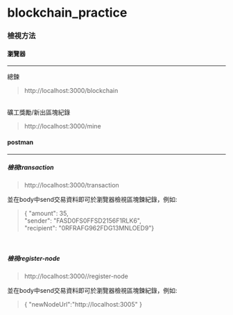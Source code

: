 # blockchain_practice

### 檢視方法
#### 瀏覽器

<hr>

總鍊
> http://localhost:3000/blockchain
<br>
礦工獎勵/新出區塊紀錄

> http://localhost:3000/mine

#### postman

<hr>

##### 檢視transaction
> http://localhost:3000/transaction

並在body中send交易資料即可於瀏覽器檢視區塊鍊紀錄，例如:
>  { "amount": 35,
<br>   "sender": "FASD0FS0FFSD2156F1RLK6",
<br>   "recipient": "0RFRAFG962FDG13MNLOED9"}

<br>

##### 檢視register-node

> http://localhost:3000//register-node

並在body中send交易資料即可於瀏覽器檢視區塊鍊紀錄，例如:
>   {
	"newNodeUrl":"http://localhost:3005"
}
